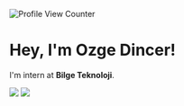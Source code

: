 ![Profile View Counter](https://komarev.com/ghpvc/?username=ozgedincer)

# Hey, I'm Ozge Dincer! 
I'm intern at **Bilge Teknoloji**.


[![](https://img.shields.io/linkedin/follow/ozgedincer?style=social)](https://https://www.linkedin.com/in/ozgedincer/)
[![](https://img.shields.io/github/followers/cobanov?style=social)](https://www.github.com/cobanov)



